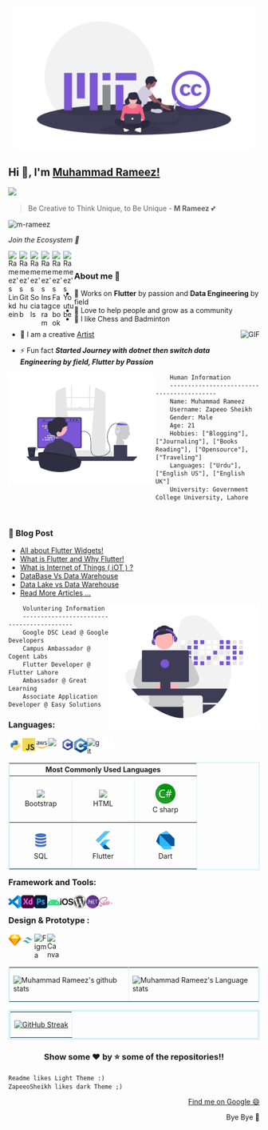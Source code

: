 <p align="center">
    <img src="TopRameez.png" width="480px"/>    
</p>


## Hi 👋, I'm [Muhammad Rameez!](http://www.muhammadrameez.ml/) 

<!-- HaedLine !-->
<img src="https://readme-typing-svg.herokuapp.com?font=Algerians&color=FF3A61&width=500&lines=I+am+a+Flutter+Evangelist+and+data+Engineer....">
    
> Be Creative to Think Unique, to Be Unique - **M Rameez** 💕


<!--Profile views counter API!-->
<img src="https://komarev.com/ghpvc/?username=beingaravian&label=visiters&color=FF3A61&style=flat" alt="m-rameez" />


<!-- Social Links !-->
 _Join the Ecosystem 💫_

<a href="https://linkedin.com/in/muhammadrmz">
  <img align="left" alt="Rameez's Linkdein" width="22px" src="https://cdn.jsdelivr.net/npm/simple-icons@v3/icons/linkedin.svg" />
</a>
<a href="https://github.com/ZapeeoSheikh">
  <img align="left" alt="Rameez's Github" width="22px" src="https://cdn.jsdelivr.net/npm/simple-icons@v3/icons/github.svg" />
</a>
<a href="https://bit.ly/muhammadrameez">
  <img align="left" alt="Rameez's Socials" width="22px" src="https://cdn.jsdelivr.net/npm/simple-icons@v3/icons/at-and-t.svg" />
</a>



<a href="https://instagram.com/zapeeo_sheikh/">
  <img align="left" alt="Rameez's Instagram" width="22px" src="https://cdn.jsdelivr.net/npm/simple-icons@v3/icons/instagram.svg" />
</a>
<a href="https://www.facebook.com/ZapeeoSheikh/">
  <img align="left" alt="Rameez's Facebook" width="22px" src="https://cdn.jsdelivr.net/npm/simple-icons@v3/icons/facebook.svg" />
</a>
<a href="https://wa.me/923244812756">
    <img align="left" alt="Rameez's Youtube" width="22px" src="https://cdn.jsdelivr.net/npm/simple-icons@v3/icons/whatsapp.svg" />
</a>

<br/>

### About me 🚀
- 🌱 Works on **Flutter** by passion and **Data Engineering** by field
- 👯 Love to help people and grow as a community
- 👣 I like Chess and Badminton
<!-- Octocat gif -->
- 💖 I am a creative [Artist](https://dribbble.com/muhammadrmz)<img align ="right" alt="GIF" height="70px" src="https://octodex.github.com/images/daftpunktocat-guy.gif" />

- ⚡ Fun fact ***Started Journey with dotnet then switch data Engineering by field, Flutter by Passion***

<img align="left" src="rightRameez.png" height="222px"/>

```
    Human Information
    ------------------------------------------
    Name: Muhammad Rameez
    Username: Zapeeo Sheikh
    Gender: Male
    Age: 21
    Hobbies: ["Blogging"], ["Journaling"], ["Books Reading"], ["Opensource"],["Traveling"]
    Languages: ["Urdu"], ["English US"], ["English UK"]
    University: Government College University, Lahore
```

<br>


### 📕 Blog Post
<!-- BLOG-POST-LIST:START -->
- [All about Flutter Widgets!](https://dev.to/zapeeosheikh/flutter-widgets-1mm9)
- [What is Flutter and Why Flutter!](https://dev.to/zapeeosheikh/flutter-experience-5dfg)
- [What is Internet of Things ( iOT ) ?](https://dev.to/zapeeosheikh/what-is-internet-of-things-iot--20h6)
- [DataBase Vs Data Warehouse](https://dev.to/zapeeosheikh/database-vs-data-warehouse-1ab6)
- [Data Lake vs Data Warehouse](https://dev.to/zapeeosheikh/data-lake-vs-data-warehouse-3ehi)
- [Read More Articles ...](https://dev.to/zapeeosheikh/)
<!-- BLOG-POST-LIST:END -->



<img align="right" src="leftRameez.png" height="250px"/>


```
    Voluntering Information
    ------------------------------------------
    Google DSC Lead @ Google Developers
    Campus Ambassador @ Cogent Labs 
    Flutter Developer @ Flutter Lahore
    Ambassador @ Great Learning
    Associate Application Developer @ Easy Solutions 
```


### Languages:


<!-- Row 1 -->

<img width="28" height="auto"  align="left" src="https://raw.githubusercontent.com/github/explore/80688e429a7d4ef2fca1e82350fe8e3517d3494d/topics/python/python.png">
<img width="26" height="auto"  align="left" src="https://raw.githubusercontent.com/github/explore/80688e429a7d4ef2fca1e82350fe8e3517d3494d/topics/javascript/javascript.png">
<img width="26" height="auto" align="left" src="https://raw.githubusercontent.com/github/explore/80688e429a7d4ef2fca1e82350fe8e3517d3494d/topics/aws/aws.png">
<img width="26" height="auto"  align="left" src="https://cdn.jsdelivr.net/gh/devicons/devicon@latest/icons/java/java-original.svg">

<a href="https://www.cprogramming.com/" target="_blank"> <img align="left" alt="C" width="26px" src="https://github.com/Aakarsh-B/trying-repos/blob/master/c-programming.png"/> </a>
<a href="https://www.w3schools.com/cpp/" target="_blank"> <img align="left" alt="C++" width="26px" src="https://github.com/Aakarsh-B/trying-repos/blob/master/c++.png"/> </a>
<a href="https://git-scm.com/" target="_blank"> <img align="left" alt="git" width="26px" src="https://www.vectorlogo.zone/logos/git-scm/git-scm-icon.svg"/> </a>
<img align="left" alt="GitHub" width="26px" src="https://github.com/Aakarsh-B/trying-repos/blob/master/github.svg" />




<!-- Most Commonly Used Languages -->

<div align="center">
    <table align="right" border="2" bordercolor="#d6f0fc">
        <th colspan="3" >Most Commonly Used Languages</th>
        <tr>
            <td align="center" width="110" height="87">
                <img src="https://raw.githubusercontent.com/dustin100/dustin100/master/assests/bootstrap-plain.svg" width="40px"/>
                <br /> Bootstrap
            </td>
            <td align="center" width="110" height="87">
                <img src="https://raw.githubusercontent.com/dustin100/dustin100/master/assests/html5-original.svg" width="40px"/>
                <br /> HTML
            </td>
            <td align="center" width="110" height="87">
                <img src="https://raw.githubusercontent.com/github/explore/80688e429a7d4ef2fca1e82350fe8e3517d3494d/topics/csharp/csharp.png" width="40px"/>
                <br /> C sharp
            </td>
        </tr>
        <tr>
            <td align="center" width="110" height="87">
                <img src="https://raw.githubusercontent.com/github/explore/80688e429a7d4ef2fca1e82350fe8e3517d3494d/topics/sql/sql.png" width="40px"/>
                <br /> SQL
            </td>
            <td align="center" width="110" height="87">
                <img src="https://raw.githubusercontent.com/github/explore/80688e429a7d4ef2fca1e82350fe8e3517d3494d/topics/flutter/flutter.png" width="40px"/>
                <br /> Flutter
            </td>
            <td align="center" width="110" height="87">
                <img src="https://raw.githubusercontent.com/github/explore/80688e429a7d4ef2fca1e82350fe8e3517d3494d/topics/dart/dart.png" width="40px"/>
                <br /> Dart
            </td>
        </tr>
    </table>
</div>


</br>


### Framework and Tools:

<!-- Row 1 -->
<img align="left" alt="Visual Studio Code" width="26px" src="https://raw.githubusercontent.com/github/explore/80688e429a7d4ef2fca1e82350fe8e3517d3494d/topics/visual-studio-code/visual-studio-code.png" />
<img align="left" alt="XD" width="26px" src="https://github.com/Aakarsh-B/trying-repos/blob/master/adobexd.png?raw=true"/>
<img align="left" alt="Photoshop" width="26px" src="https://github.com/Aakarsh-B/trying-repos/blob/master/photoshop.png?raw=true"/>

<img width="26" height="auto" align="left" src="https://raw.githubusercontent.com/github/explore/80688e429a7d4ef2fca1e82350fe8e3517d3494d/topics/android/android.png">
<img width="26" height="auto" align="left" src="https://raw.githubusercontent.com/github/explore/80688e429a7d4ef2fca1e82350fe8e3517d3494d/topics/ios/ios.png"></code>
<img width="26" height="auto" align="left" src="https://raw.githubusercontent.com/github/explore/80688e429a7d4ef2fca1e82350fe8e3517d3494d/topics/wordpress/wordpress.png">
<img width="26" height="auto" align="left" src="https://raw.githubusercontent.com/github/explore/80688e429a7d4ef2fca1e82350fe8e3517d3494d/topics/dotnet/dotnet.png">
<img width="26" height="auto" align="left" src="https://raw.githubusercontent.com/github/explore/80688e429a7d4ef2fca1e82350fe8e3517d3494d/topics/sass/sass.png">

  </br>
    
### Design & Prototype :

<img width="26" height="auto" align="left" src="https://raw.githubusercontent.com/github/explore/80688e429a7d4ef2fca1e82350fe8e3517d3494d/topics/sketch/sketch.png">
<img width="26" height="auto" align="left" src="https://raw.githubusercontent.com/github/explore/80688e429a7d4ef2fca1e82350fe8e3517d3494d/topics/tailwind/tailwind.png">
<img align="left" alt="Figma" width="26px" src="https://img.icons8.com/fluency/48/000000/figma.png"/>
<img align="left" alt="Canva" width="26px" src="https://img.icons8.com/fluency/48/000000/canva.png"/>

 
 
 

</br>

<!-- ### My Github Stats 🟠 
  
  [![Muhammad Rameez's GitHub Activity Graph](https://activity-graph.herokuapp.com/graph?username=ZapeeoSheikh&theme=buefy&hide_border=true)](https://github.com/ZapeeoSheikh) -->


<br>

<table align="right" border="2" bordercolor="#D6F0FC">
  <tr>
    <td>  
        
![Muhammad Rameez's github stats](https://github-readme-stats.vercel.app/api?username=ZapeeoSheikh&theme=buefy&show_icons=true&hide_border=true) 
        
    
<td>
    
![Muhammad Rameez's Language stats](https://github-readme-stats-eight-theta.vercel.app/api/top-langs/?username=ZapeeoSheikh&theme=buefy&layout=compact&langs_count=8&hide_border=true)   
</td>       
   </tr> 
</table>



<!-- </br>
<table align="right" border="2" bordercolor="#D6F0FC">
<tr>
 <b align ="left">🏆 GitHub Profile Trophy: </b> 
 </tr> 
    <tr>
 <a href="https://github.com/ZapeeoSheikh">
 <img width = 600 src="https://github-profile-trophy.vercel.app/?username=ZapeeoSheikh&theme=D6F0FC"/>
 </a> 
 </tr> 
 </table> -->




<table align="center" border="4" bordercolor="#D6F0FC">
<tr>
    <td>
        
[![GitHub Streak](https://streak-stats.demolab.com?user=ZapeeoSheikh&theme=buefy&hide_border=true)](https://git.io/streak-stats)        

</td>

    
</tr>
</table>
 


</details>
    
    
<span align="center">

### Show some ❤️ by ⭐️ some of the repositories!!
</span>


`Readme likes Light Theme :)`
</br>
`ZapeeoSheikh likes dark Theme ;)`

<div align="right">
    <a href="https://www.google.com/search?q=zapeeosheikh&oq=zapeeo&aqs=chrome.1.69i60j69i59j69i57j0i10j69i60l3j69i65.4133j0j4&sourceid=chrome&ie=UTF-8"> Find me on Google 😄</a>
    <p>Bye Bye 💜 </p>
</div>


